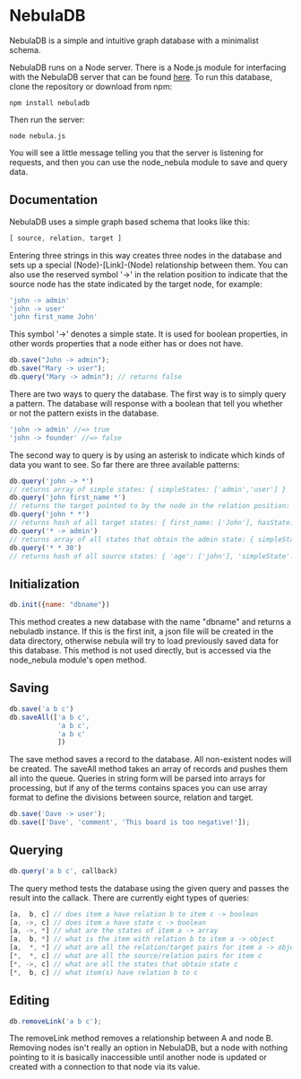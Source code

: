 NebulaDB
======
NebulaDB is a simple and intuitive graph database with a minimalist schema.    

NebulaDB runs on a Node server. There is a Node.js module for interfacing with the NebulaDB server that can be found [here](https://github.com/incrediblesound/node-nebula). To run this database, clone the repository or download from npm:
```shell
npm install nebuladb
```
Then run the server:
```shell
node nebula.js
```
You will see a little message telling you that the server is listening for requests, and then you can use the node_nebula module to save and query data.    

Documentation
-------------

NebulaDB uses a simple graph based schema that looks like this:
```javascript
[ source, relation, target ]
```
Entering three strings in this way creates three nodes in the database and sets up a special (Node)-[Link]-(Node) relationship between them. You can also use the reserved symbol '->' in the relation position to indicate that the source node has the state indicated by the target node, for example:
```javascript
'john -> admin'
'john -> user'
'john first_name John'
```
This symbol '->' denotes a simple state. It is used for boolean properties, in other words properties that a node either has or does not have.
```javascript
db.save("John -> admin");
db.save("Mary -> user");
db.query("Mary -> admin"); // returns false
```
There are two ways to query the database. The first way is to simply query a pattern. The database will response with a boolean that tell you whether or not the pattern exists in the database.
```javascript
'john -> admin' //=> true
'john -> founder' //=> false
```
The second way to query is by using an asterisk to indicate which kinds of data you want to see. So far there are three available patterns:
```javascript
db.query('john -> *')
// returns array of simple states: { simpleStates: ['admin','user'] }
db.query('john first_name *')
// returns the target pointed to by the node in the relation position: { first_name: ["John"] }
db.query('john * *')
// returns hash of all target states: { first_name: ['John'], hasState: ['admin'] }
db.query('* -> admin')
// returns array of all states that obtain the admin state: { simpleStates: ['john'] }
db.query('* * 30')
// returns hash of all source states: { 'age': ['john'], 'simpleState': ['old'] }
```

Initialization
--------------
```javascript
db.init({name: "dbname"})
```
This method creates a new database with the name "dbname" and returns a nebuladb instance. If this is the first init, a json file will be created in the data directory, otherwise nebula will try to load previously saved data for this database. This method is not used directly, but is accessed via the node_nebula module's open method.

Saving
------
```javascript
db.save('a b c')
db.saveAll(['a b c',
	    	'a b c',
	    	'a b c'
	   		])
```
The save method saves a record to the database. All non-existent nodes will be created. The saveAll method takes an array of records and pushes them all into the queue. Queries in string form will be parsed into arrays for processing, but if any of the terms contains spaces you can use array format to define the divisions between source, relation and target.
```javascript
db.save('Dave -> user');
db.save(['Dave', 'comment', 'This board is too negative!']);
```
Querying
--------
```javascript
db.query('a b c', callback)
``` 
The query method tests the database using the given query and passes the result into the callack. There are currently eight types of queries:
```javascript
[a,  b, c] // does item a have relation b to item c -> boolean
[a, ->, c] // does item a have state c -> boolean
[a, ->, *] // what are the states of item a -> array
[a,  b, *] // what is the item with relation b to item a -> object
[a,  *, *] // what are all the relation/target pairs for item a -> object
[*,  *, c] // what are all the source/relation pairs for item c
[*, ->, c] // what are all the states that obtain state c
[*,  b, c] // what item(s) have relation b to c
```
Editing
-------
```javascript
db.removeLink('a b c');
```
The removeLink method removes a relationship between A and node B. Removing nodes isn't really an option in NebulaDB, but a node with nothing pointing to it is basically inaccessible until another node is updated or created with a connection to that node via its value.

